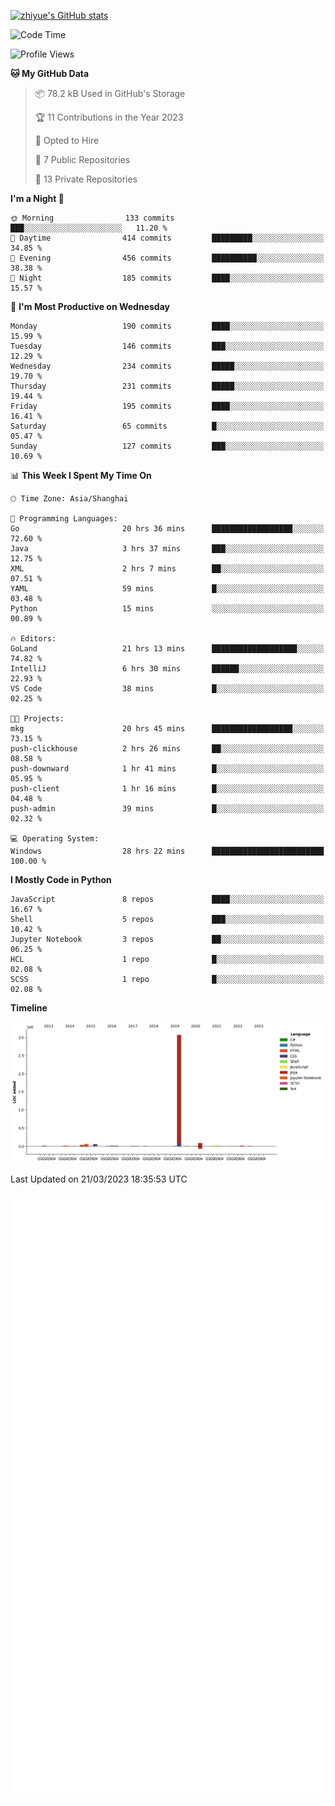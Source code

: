 
[![zhiyue's GitHub stats](https://github-readme-stats.vercel.app/api?username=zhiyue)](https://github.com/anuraghazra/github-readme-stats&&show_icons=true)

<!--START_SECTION:waka-->
![Code Time](http://img.shields.io/badge/Code%20Time-1%2C020%20hrs%2031%20mins-blue)

![Profile Views](http://img.shields.io/badge/Profile%20Views-0-blue)

**🐱 My GitHub Data** 

> 📦 78.2 kB Used in GitHub's Storage 
 > 
> 🏆 11 Contributions in the Year 2023
 > 
> 💼 Opted to Hire
 > 
> 📜 7 Public Repositories 
 > 
> 🔑 13 Private Repositories 
 > 
**I'm a Night 🦉** 

```text
🌞 Morning                133 commits         ███░░░░░░░░░░░░░░░░░░░░░░   11.20 % 
🌆 Daytime                414 commits         █████████░░░░░░░░░░░░░░░░   34.85 % 
🌃 Evening                456 commits         ██████████░░░░░░░░░░░░░░░   38.38 % 
🌙 Night                  185 commits         ████░░░░░░░░░░░░░░░░░░░░░   15.57 % 
```
📅 **I'm Most Productive on Wednesday** 

```text
Monday                   190 commits         ████░░░░░░░░░░░░░░░░░░░░░   15.99 % 
Tuesday                  146 commits         ███░░░░░░░░░░░░░░░░░░░░░░   12.29 % 
Wednesday                234 commits         █████░░░░░░░░░░░░░░░░░░░░   19.70 % 
Thursday                 231 commits         █████░░░░░░░░░░░░░░░░░░░░   19.44 % 
Friday                   195 commits         ████░░░░░░░░░░░░░░░░░░░░░   16.41 % 
Saturday                 65 commits          █░░░░░░░░░░░░░░░░░░░░░░░░   05.47 % 
Sunday                   127 commits         ███░░░░░░░░░░░░░░░░░░░░░░   10.69 % 
```


📊 **This Week I Spent My Time On** 

```text
🕑︎ Time Zone: Asia/Shanghai

💬 Programming Languages: 
Go                       20 hrs 36 mins      ██████████████████░░░░░░░   72.60 % 
Java                     3 hrs 37 mins       ███░░░░░░░░░░░░░░░░░░░░░░   12.75 % 
XML                      2 hrs 7 mins        ██░░░░░░░░░░░░░░░░░░░░░░░   07.51 % 
YAML                     59 mins             █░░░░░░░░░░░░░░░░░░░░░░░░   03.48 % 
Python                   15 mins             ░░░░░░░░░░░░░░░░░░░░░░░░░   00.89 % 

🔥 Editors: 
GoLand                   21 hrs 13 mins      ███████████████████░░░░░░   74.82 % 
IntelliJ                 6 hrs 30 mins       ██████░░░░░░░░░░░░░░░░░░░   22.93 % 
VS Code                  38 mins             █░░░░░░░░░░░░░░░░░░░░░░░░   02.25 % 

🐱‍💻 Projects: 
mkg                      20 hrs 45 mins      ██████████████████░░░░░░░   73.15 % 
push-clickhouse          2 hrs 26 mins       ██░░░░░░░░░░░░░░░░░░░░░░░   08.58 % 
push-downward            1 hr 41 mins        █░░░░░░░░░░░░░░░░░░░░░░░░   05.95 % 
push-client              1 hr 16 mins        █░░░░░░░░░░░░░░░░░░░░░░░░   04.48 % 
push-admin               39 mins             █░░░░░░░░░░░░░░░░░░░░░░░░   02.32 % 

💻 Operating System: 
Windows                  28 hrs 22 mins      █████████████████████████   100.00 % 
```

**I Mostly Code in Python** 

```text
JavaScript               8 repos             ████░░░░░░░░░░░░░░░░░░░░░   16.67 % 
Shell                    5 repos             ███░░░░░░░░░░░░░░░░░░░░░░   10.42 % 
Jupyter Notebook         3 repos             ██░░░░░░░░░░░░░░░░░░░░░░░   06.25 % 
HCL                      1 repo              █░░░░░░░░░░░░░░░░░░░░░░░░   02.08 % 
SCSS                     1 repo              █░░░░░░░░░░░░░░░░░░░░░░░░   02.08 % 
```



**Timeline**

![Lines of Code chart](https://raw.githubusercontent.com/zhiyue/zhiyue/main/assets/bar_graph.png)


 Last Updated on 21/03/2023 18:35:53 UTC
<!--END_SECTION:waka-->

<!-- [![Top Langs](https://github-readme-stats.vercel.app/api/top-langs/?username=zhiyue)](https://github.com/anuraghazra/github-readme-stats) -->

![](./github-metrics.svg)


